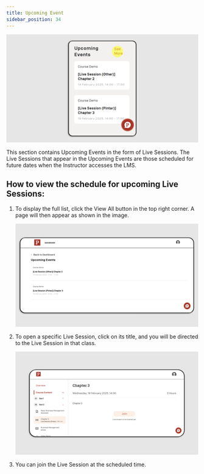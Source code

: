 ```yaml
---
title: Upcoming Event
sidebar_position: 34
---
```

![](/img/upcoming-skills_eng-1.png)

This section contains Upcoming Events in the form of Live Sessions. The Live Sessions that appear in the Upcoming Events are those scheduled for future dates when the Instructor accesses the LMS.

## How to view the schedule for upcoming Live Sessions:

1. To display the full list, click the View All button in the top right corner. A page will then appear as shown in the image.

   ![](/img/upcoming-skills_eng-2.png)
2. To open a specific Live Session, click on its title, and you will be directed to the Live Session in that class.

   ![](/img/upcoming-skills_eng-3.png)
3. You can join the Live Session at the scheduled time.
